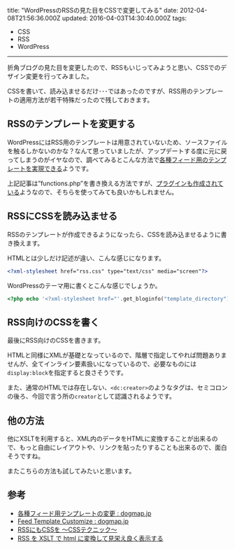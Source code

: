 title: "WordPressのRSSの見た目をCSSで変更してみる"
date: 2012-04-08T21:56:36.000Z
updated: 2016-04-03T14:30:40.000Z
tags: 
  - CSS
  - RSS
  - WordPress
---

折角ブログの見た目を変更したので、RSSもいじってみようと思い、CSSでのデザイン変更を行ってみました。

CSSを書いて、読み込ませるだけ･･･ではあったのですが、RSS用のテンプレートの適用方法が若干特殊だったので残しておきます。


## RSSのテンプレートを変更する

WordPressにはRSS用のテンプレートは用意されていないため、ソースファイルを触るしかないのかな？なんて思っていましたが、アップデートする度に元に戻ってしまうのがイヤなので、調べてみるとこんな方法で[各種フィード用のテンプレートを実現できる](http://dogmap.jp/2009/04/30/switching-feed-template/)ようです。

上記記事は”functions.php”を書き換える方法ですが、[プラグインも作成されている](http://dogmap.jp/2011/06/28/feed-template-customize/)ようなので、そちらを使ってみても良いかもしれません。


## RSSにCSSを読み込ませる

RSSのテンプレートが作成できるようになったら、CSSを読み込ませるように書き換えます。

HTMLとは少しだけ記述が違い、こんな感じになります。

```xml
<?xml-stylesheet href="rss.css" type="text/css" media="screen"?>
```

WordPressのテーマ用に書くとこんな感じでしょうか。

```php
<?php echo '<?xml-stylesheet href="'.get_bloginfo("template_directory").'/rss.css" type="text/css" media="screen"?>'; ?>
```


## RSS向けのCSSを書く

最後にRSS向けのCSSを書きます。

HTMLと同様にXMLが基礎となっているので、階層で指定してやれば問題ありませんが、全てインライン要素扱いになっているので、必要なものには`display:block`を指定すると良さそうです。

また、通常のHTMLでは存在しない、`<dc:creator>`のようなタグは、セミコロンの後ろ、今回で言う所の`creator`として認識されるようです。


## 他の方法

他にXSLTを利用すると、XML内のデータをHTMLに変換することが出来るので、もっと自由にレイアウトや、リンクを貼ったりすることも出来るので、面白そうですね。

またこちらの方法も試してみたいと思います。


## 参考

- [各種フィード用テンプレートの変更 : dogmap.jp](http://dogmap.jp/2009/04/30/switching-feed-template/)
- [Feed Template Customize : dogmap.jp](http://dogmap.jp/2011/06/28/feed-template-customize/)
- [RSSにもCSSを ～CSSテクニック～](http://www.stylish-style.com/csstec/hi-level/rsscss.html)
- [RSS を XSLT で html に変換して見栄え良く表示する](http://sonic64.com/2005-03-16.html)